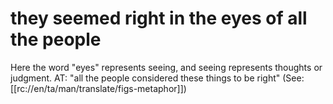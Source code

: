 # they seemed right in the eyes of all the people

Here the word "eyes" represents seeing, and seeing represents thoughts or judgment. AT: "all the people considered these things to be right" (See: [[rc://en/ta/man/translate/figs-metaphor]])

